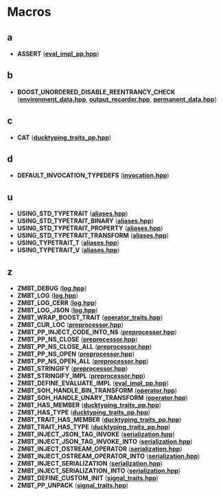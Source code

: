 
# Macros



## a

* **ASSERT** ([**eval\_impl\_pp.hpp**](eval__impl__pp_8hpp.md))


## b

* **BOOST\_UNORDERED\_DISABLE\_REENTRANCY\_CHECK** ([**environment\_data.hpp**](environment__data_8hpp.md), [**output\_recorder.hpp**](output__recorder_8hpp.md), [**permanent\_data.hpp**](permanent__data_8hpp.md))


## c

* **CAT** ([**ducktyping\_traits\_pp.hpp**](ducktyping__traits__pp_8hpp.md))


## d

* **DEFAULT\_INVOCATION\_TYPEDEFS** ([**invocation.hpp**](invocation_8hpp.md))


## u

* **USING\_STD\_TYPETRAIT** ([**aliases.hpp**](aliases_8hpp.md))
* **USING\_STD\_TYPETRAIT\_BINARY** ([**aliases.hpp**](aliases_8hpp.md))
* **USING\_STD\_TYPETRAIT\_PROPERTY** ([**aliases.hpp**](aliases_8hpp.md))
* **USING\_STD\_TYPETRAIT\_TRANSFORM** ([**aliases.hpp**](aliases_8hpp.md))
* **USING\_TYPETRAIT\_T** ([**aliases.hpp**](aliases_8hpp.md))
* **USING\_TYPETRAIT\_V** ([**aliases.hpp**](aliases_8hpp.md))


## z

* **ZMBT\_DEBUG** ([**log.hpp**](log_8hpp.md))
* **ZMBT\_LOG** ([**log.hpp**](log_8hpp.md))
* **ZMBT\_LOG\_CERR** ([**log.hpp**](log_8hpp.md))
* **ZMBT\_LOG\_JSON** ([**log.hpp**](log_8hpp.md))
* **ZMBT\_WRAP\_BOOST\_TRAIT** ([**operator\_traits.hpp**](operator__traits_8hpp.md))
* **ZMBT\_CUR\_LOC** ([**preprocessor.hpp**](preprocessor_8hpp.md))
* **ZMBT\_PP\_INJECT\_CODE\_INTO\_NS** ([**preprocessor.hpp**](preprocessor_8hpp.md))
* **ZMBT\_PP\_NS\_CLOSE** ([**preprocessor.hpp**](preprocessor_8hpp.md))
* **ZMBT\_PP\_NS\_CLOSE\_ALL** ([**preprocessor.hpp**](preprocessor_8hpp.md))
* **ZMBT\_PP\_NS\_OPEN** ([**preprocessor.hpp**](preprocessor_8hpp.md))
* **ZMBT\_PP\_NS\_OPEN\_ALL** ([**preprocessor.hpp**](preprocessor_8hpp.md))
* **ZMBT\_STRINGIFY** ([**preprocessor.hpp**](preprocessor_8hpp.md))
* **ZMBT\_STRINGIFY\_IMPL** ([**preprocessor.hpp**](preprocessor_8hpp.md))
* **ZMBT\_DEFINE\_EVALUATE\_IMPL** ([**eval\_impl\_pp.hpp**](eval__impl__pp_8hpp.md))
* **ZMBT\_SOH\_HANDLE\_BIN\_TRANSFORM** ([**operator.hpp**](operator_8hpp.md))
* **ZMBT\_SOH\_HANDLE\_UNARY\_TRANSFORM** ([**operator.hpp**](operator_8hpp.md))
* **ZMBT\_HAS\_MEMBER** ([**ducktyping\_traits\_pp.hpp**](ducktyping__traits__pp_8hpp.md))
* **ZMBT\_HAS\_TYPE** ([**ducktyping\_traits\_pp.hpp**](ducktyping__traits__pp_8hpp.md))
* **ZMBT\_TRAIT\_HAS\_MEMBER** ([**ducktyping\_traits\_pp.hpp**](ducktyping__traits__pp_8hpp.md))
* **ZMBT\_TRAIT\_HAS\_TYPE** ([**ducktyping\_traits\_pp.hpp**](ducktyping__traits__pp_8hpp.md))
* **ZMBT\_INJECT\_JSON\_TAG\_INVOKE** ([**serialization.hpp**](serialization_8hpp.md))
* **ZMBT\_INJECT\_JSON\_TAG\_INVOKE\_INTO** ([**serialization.hpp**](serialization_8hpp.md))
* **ZMBT\_INJECT\_OSTREAM\_OPERATOR** ([**serialization.hpp**](serialization_8hpp.md))
* **ZMBT\_INJECT\_OSTREAM\_OPERATOR\_INTO** ([**serialization.hpp**](serialization_8hpp.md))
* **ZMBT\_INJECT\_SERIALIZATION** ([**serialization.hpp**](serialization_8hpp.md))
* **ZMBT\_INJECT\_SERIALIZATION\_INTO** ([**serialization.hpp**](serialization_8hpp.md))
* **ZMBT\_DEFINE\_CUSTOM\_INIT** ([**signal\_traits.hpp**](signal__traits_8hpp.md))
* **ZMBT\_PP\_UNPACK** ([**signal\_traits.hpp**](signal__traits_8hpp.md))




